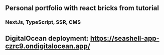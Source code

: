 ## Personal portfolio with react bricks from tutorial
### NextJs, TypeScript, SSR, CMS
## DigitalOcean deployment: https://seashell-app-czrc9.ondigitalocean.app/
